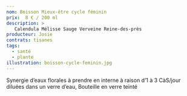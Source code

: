 ```yaml
---
nom: Boisson Mieux-être cycle féminin
prix:  8 € / 200 ml
description: >
   Calendula Mélisse Sauge Verveine Reine-des-près
producteur: Josie
contrats: tisanes
tags: 
  - santé
  - plante
illustration: boisson-cycle-feminin.jpg
---
```


Synergie d’eaux florales à prendre en interne à raison d’1 à 3 CàS/jour diluées dans un verre d’eau, Bouteille en verre teinté